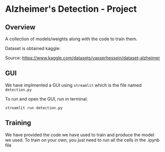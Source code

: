 # Alzheimer's Detection - Project

## Overview
A collection of models/weights along with the code to train them.

Dataset is obtained kaggle:

Source: https://www.kaggle.com/datasets/yasserhessein/dataset-alzheimer

## GUI

We have implmented a GUI using `streamlit` which is the file named `detection.py`

To run and open the GUI, run in terminal:

```
streamlit run detection.py
```

## Training

We have provided the code we have used to train and produce the model we used. To train on your own, you just need to run all the cells in the .ipynb file

